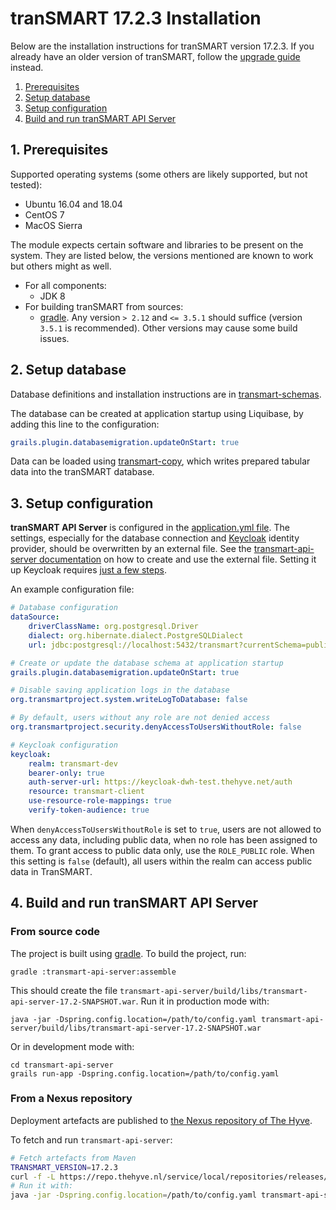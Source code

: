 # tranSMART 17.2.3 Installation

Below are the installation instructions for tranSMART version 17.2.3. If you already have an older version of tranSMART, follow the [upgrade guide](upgrade.md) instead.

  1. [Prerequisites](#1-prerequisites)
  2. [Setup database](#2-setup-database)
  3. [Setup configuration](#3-setup-configuration)
  4. [Build and run tranSMART API Server](#4-build-and-run-transmart-api-server)


## 1. Prerequisites

Supported operating systems (some others are likely supported, but not tested):
* Ubuntu 16.04 and 18.04
* CentOS 7
* MacOS Sierra

The module expects certain software and libraries to be present on the system.
They are listed below, the versions mentioned are known to work but others might
as well.

* For all components:
    * JDK 8
* For building tranSMART from sources:
    * [gradle](https://gradle.org). Any version `> 2.12` and `<= 3.5.1` should suffice (version `3.5.1` is recommended). Other versions may cause some build issues.


## 2. Setup database

Database definitions and installation instructions are in [transmart-schemas](../transmart-schemas). 

The database can be created at application startup using Liquibase, by adding this line to the configuration:
```yaml
grails.plugin.databasemigration.updateOnStart: true
```
 
Data can be loaded using [transmart-copy](../transmart-copy), which writes prepared tabular data into the tranSMART database.


## 3. Setup configuration

**tranSMART API Server** is configured in the [application.yml file](../transmart-api-server/grails-app/conf/application.yml). The settings, especially for the database connection and [Keycloak](https://www.keycloak.org/) identity provider, should be overwritten by an external file. See the [transmart-api-server documentation](../transmart-api-server#configure-transmart-to-accept-tokens-from-keycloak) on how to create and use the external file.
Setting it up Keycloak requires [just a few steps](../transmart-api-server#how-to-set-up-authentication-for-the-api-server).

An example configuration file:
```yaml
# Database configuration
dataSource:
    driverClassName: org.postgresql.Driver
    dialect: org.hibernate.dialect.PostgreSQLDialect
    url: jdbc:postgresql://localhost:5432/transmart?currentSchema=public

# Create or update the database schema at application startup 
grails.plugin.databasemigration.updateOnStart: true

# Disable saving application logs in the database 
org.transmartproject.system.writeLogToDatabase: false

# By default, users without any role are not denied access
org.transmartproject.security.denyAccessToUsersWithoutRole: false

# Keycloak configuration
keycloak:
    realm: transmart-dev
    bearer-only: true
    auth-server-url: https://keycloak-dwh-test.thehyve.net/auth
    resource: transmart-client
    use-resource-role-mappings: true
    verify-token-audience: true
```

When `denyAccessToUsersWithoutRole` is set to `true`, users are not allowed to access any data, including
public data, when no role has been assigned to them. To grant access to public data only,
use the `ROLE_PUBLIC` role. When this setting is `false` (default), all users within the realm
can access public data in TranSMART. 


## 4. Build and run tranSMART API Server

### From source code

The project is built using [gradle](https://gradle.org).
To build the project, run:
```
gradle :transmart-api-server:assemble
```
This should create the file `transmart-api-server/build/libs/transmart-api-server-17.2-SNAPSHOT.war`.
Run it in production mode with:
```
java -jar -Dspring.config.location=/path/to/config.yaml transmart-api-server/build/libs/transmart-api-server-17.2-SNAPSHOT.war
```
Or in development mode with:
```
cd transmart-api-server
grails run-app -Dspring.config.location=/path/to/config.yaml
```

### From a Nexus repository

Deployment artefacts are published to [the Nexus repository of The Hyve](https://repo.thehyve.nl/).

To fetch and run `transmart-api-server`:
```bash
# Fetch artefacts from Maven
TRANSMART_VERSION=17.2.3
curl -f -L https://repo.thehyve.nl/service/local/repositories/releases/content/org/transmartproject/transmart-api-server/${TRANSMART_VERSION}/transmart-api-server-${TRANSMART_VERSION}.war -o transmart-api-server-${TRANSMART_VERSION}.war && \
# Run it with:
java -jar -Dspring.config.location=/path/to/config.yaml transmart-api-server-${TRANSMART_VERSION}.war
```
